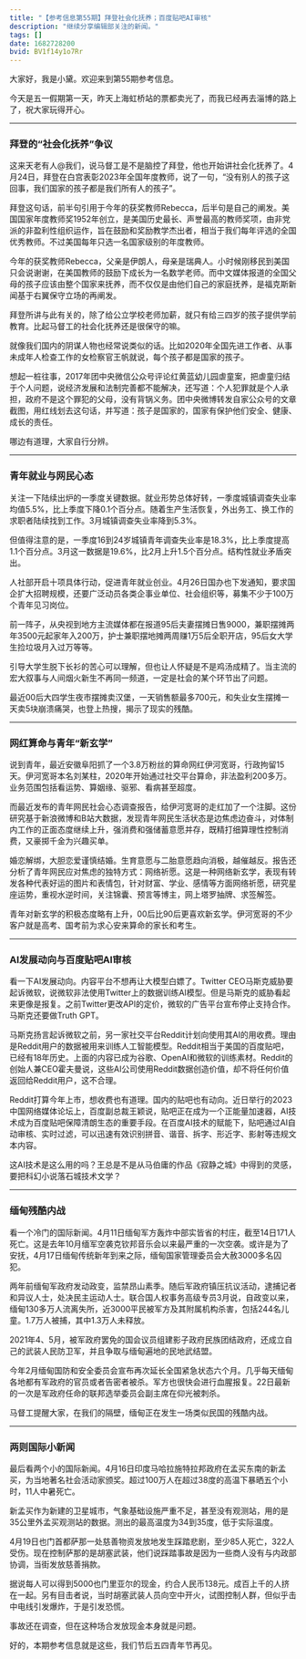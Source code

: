 ```yaml
---
title: "【参考信息第55期】拜登社会化抚养；百度贴吧AI审核"
description: "继续分享编辑部关注的新闻。"
tags: []
date: 1682728200
bvid: BV1f14y1o7Rr
---
```

大家好，我是小黛。欢迎来到第55期参考信息。

今天是五一假期第一天，昨天上海虹桥站的票都卖光了，而我已经再去淄博的路上了，祝大家玩得开心。

---

### 拜登的“社会化抚养”争议

这来天老有人@我们，说马督工是不是脑控了拜登，他也开始讲社会化抚养了。4月24日，拜登在白宫表彰2023年全国年度教师，说了一句，“没有别人的孩子这回事，我们国家的孩子都是我们所有人的孩子”。

拜登这句话，前半句引用于今年的获奖教师Rebecca，后半句是自己的阐发。美国国家年度教师奖1952年创立，是美国历史最长、声誉最高的教师奖项，由非党派的非盈利性组织运作，旨在鼓励和奖励教学杰出者，相当于我们每年评选的全国优秀教师。不过美国每年只选一名国家级别的年度教师。

今年的获奖教师Rebecca，父亲是伊朗人，母亲是瑞典人。小时候刚移民到美国只会说谢谢，在美国教师的鼓励下成长为一名数学老师。而中文媒体报道的全国父母的孩子应该由整个国家来抚养，而不仅仅是由他们自己的家庭抚养，是福克斯新闻基于右翼保守立场的再阐发。

拜登所讲与此有关的，除了给公立学校老师加薪，就只有给三四岁的孩子提供学前教育。比起马督工的社会化抚养还是很保守的嘛。

就像我们国内的阴谋人物也经常说类似的话。比如2020年全国先进工作者、从事未成年人检查工作的女检察官王帆就说，每个孩子都是国家的孩子。

想起一桩往事，2017年团中央微信公众号评论红黄蓝幼儿园虐童案，把虐童归结于个人问题，说经济发展和法制完善都不能解决，还写道：个人犯罪就是个人承担，政府不是这个罪犯的父母，没有背锅义务。团中央微博转发自家公众号的文章截图，用红线划去这句话，并写道：孩子是国家的，国家有保护他们安全、健康、成长的责任。

哪边有道理，大家自行分辨。

---

### 青年就业与网民心态

关注一下陆续出炉的一季度关键数据。就业形势总体好转，一季度城镇调查失业率均值5.5%，比上季度下降0.1个百分点。随着生产生活恢复，外出务工、换工作的求职者陆续找到工作。3月城镇调查失业率降到5.3%。

但值得注意的是，一季度16到24岁城镇青年调查失业率是18.3%，比上季度提高1.1个百分点。3月这一数据是19.6%，比2月上升1.5个百分点。结构性就业矛盾突出。

人社部开启十项具体行动，促进青年就业创业。4月26日国办也下发通知，要求国企扩大招聘规模，还要广泛动员各类企事业单位、社会组织等，募集不少于100万个青年见习岗位。

前一阵子，从央视到地方主流媒体都在报道95后夫妻摆摊日售9000，兼职摆摊两年3500元起家年入200万，护士兼职摆地摊两周赚1万5后全职开店，95后女大学生捡垃圾月入过万等等。

引导大学生脱下长衫的苦心可以理解，但也让人怀疑是不是鸡汤成精了。当主流的宏大叙事与人间烟火新生不再同一频道，一定是社会的某个环节出了问题。

最近00后大四学生夜市摆摊卖汉堡，一天销售额最多700元，和失业女生摆摊一天卖5块崩溃痛哭，也登上热搜，揭示了现实的残酷。

---

### 网红算命与青年“新玄学”

说到青年，最近安徽阜阳抓了一个3.8万粉丝的算命网红伊河宽哥，行政拘留15天。伊河宽哥本名刘某柱，2020年开始通过社交平台算命，非法盈利200多万。业务范围包括看运势、算姻缘、驱邪、看病甚至超度。

而最近发布的青年网民社会心态调查报告，给伊河宽哥的走红加了一个注脚。这份研究基于新浪微博和B站大数据，发现青年网民生活状态是边焦虑边奋斗，对体制内工作的正面态度继续上升，强消费和强储蓄意愿并存，既精打细算理性控制消费，又豪掷千金为兴趣买单。

婚恋解绑，大胆恋爱谨慎结婚。生育意愿与二胎意愿趋向消极，越催越反。报告还分析了青年网民应对焦虑的独特方式：网络祈愿。这是一种网络新玄学，表现有转发各种代表好运的图片和表情包，针对财富、学业、感情等方面网络祈愿，研究星座运势，重视水逆时间，关注锦囊、预言等博主，网上塔罗抽牌、求签解签。

青年对新玄学的积极态度略有上升，00后比90后更喜欢新玄学。伊河宽哥的不少客户就是高考、国考前为求心安来算命的家长和考生。

---

### AI发展动向与百度贴吧AI审核

看一下AI发展动向。内容平台不想再让大模型白嫖了。Twitter CEO马斯克威胁要起诉微软，说微软非法使用Twitter上的数据训练AI模型。但是马斯克的威胁看起来更像是报复。之前Twitter更改API的定价，微软的广告平台宣布停止支持合作。马斯克还要做Truth GPT。

马斯克扬言起诉微软之前，另一家社交平台Reddit计划向使用其AI的用收费。理由是Reddit用户的数据被用来训练人工智能模型。Reddit相当于美国的百度贴吧，已经有18年历史。上面的内容已成为谷歌、OpenAI和微软的训练素材。Reddit的创始人兼CEO霍夫曼说，这些AI公司使用Reddit数据创造价值，却不将任何价值返回给Reddit用户，这不合理。

Reddit打算今年上市，想收费也有道理。国内的贴吧也有动向。近日举行的2023中国网络媒体论坛上，百度副总裁王颖说，贴吧正在成为一个正能量加速器，AI技术成为百度贴吧保障清朗生态的重要手段。在百度AI技术的赋能下，贴吧通过AI自动审核、实时过滤，可以迅速有效识别拼音、谐音、拆字、形近字、影射等违规文本内容。

这AI技术是这么用的吗？王总是不是从马伯庸的作品《寂静之城》中得到的灵感，要把科幻小说落石城技术文学？

---

### 缅甸残酷内战

看一个冷门的国际新闻。4月11日缅甸军方轰炸中部实皆省的村庄，截至14日171人死亡。这是去年10月缅军空袭克钦邦音乐会以来最严重的一次空袭。或许是为了安抚，4月17日缅甸传统新年到来之际，缅甸国家管理委员会大赦3000多名囚犯。

两年前缅甸军政府发动政变，监禁昂山素季。随后军政府镇压抗议活动，逮捕记者和异议人士，处决民主运动人士。联合国人权事务高级专员3月说，自政变以来，缅甸130多万人流离失所，近3000平民被军方及其附属机构杀害，包括244名儿童。1.7万人被捕，其中1.3万人未释放。

2021年4、5月，被军政府罢免的国会议员组建影子政府民族团结政府，还成立自己的武装人民防卫军，并且争取与缅甸遍地的民地武结盟。

今年2月缅甸国防和安全委员会宣布再次延长全国紧急状态六个月。几乎每天缅甸各地都有军政府的官员或者告密者被杀。军方也很快会进行血腥报复。22日最新的一次是军政府任命的联邦选举委员会副主席在仰光被刺杀。

马督工提醒大家，在我们的隔壁，缅甸正在发生一场类似民国的残酷内战。

---

### 两则国际小新闻

最后看两个小的国际新闻。4月16日印度马哈拉施特拉邦政府在孟买东南的新孟买，为当地著名社会活动家颁奖。超过100万人在超过38度的高温下暴晒五个小时，11人中暑死亡。

新孟买作为新建的卫星城市，气象基础设施严重不足，甚至没有观测站，用的是35公里外孟买观测站的数据。测出的最高温度为34到35度，低于实际温度。

4月19日也门首都萨那一处慈善物资发放地发生踩踏悲剧，至少85人死亡，322人受伤。现在控制萨那的是胡塞武装，他们说踩踏事故是因为一些商人没有与内政部协调，当街发放慈善捐款。

据说每人可以得到5000也门里亚尔的现金，约合人民币138元。成百上千的人挤在一起。另有目击者说，当时胡塞武装人员向空中开火，试图控制人群，但似乎击中电线引发爆炸，于是引发恐慌。

事故还在调查，但在这种场合发放现金本身就是问题。

好的，本期参考信息就是这些，我们节后五四青年节再见。

